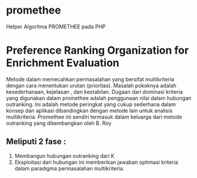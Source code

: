 # promethee
Helper Algoritma PROMETHEE pada PHP

# Preference Ranking Organization for Enrichment Evaluation

Metode dalam memecahkan permasalahan yang bersifat multikriteria dengan cara menentukan urutan (prioritas). 
Masalah pokoknya adalah kesederhanaan, kejelasan , dan kestabilan. 
Dugaan dari dominasi kriteria yang digunakan dalam promethee adalah penggunaan nilai dalam hubungan outranking. 
Ini adalah metode peringkat yang cukup sederhana dalam konsep dan aplikasi dibandingkan dengan metode lain untuk analisis multikriteria. 
Promethee ini sendiri termasuk dalam keluarga dari metode outranking yang dikembangkan oleh B. Roy

## Meliputi 2 fase :
1. Membangun hubungan outranking dari K
2. Eksploitasi dari hubungan ini memberikan jawaban optimasi kriteria dalam paradigma permasalahan multikriteria.

